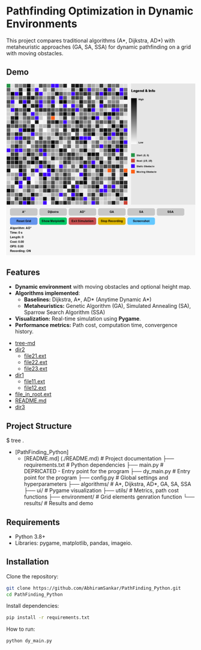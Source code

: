 # Pathfinding Optimization in Dynamic Environments
This project compares traditional algorithms (A*, Dijkstra, AD*) with metaheuristic approaches (GA, SA, SSA) for dynamic pathfinding on a grid with moving obstacles.

## Demo
![Watch the demo](results/simulation_20250731_081004.gif)

## Features
- **Dynamic environment** with moving obstacles and optional height map.
- **Algorithms implemented**:
  - **Baselines:** Dijkstra, A*, AD* (Anytime Dynamic A*)
  - **Metaheuristics:** Genetic Algorithm (GA), Simulated Annealing (SA), Sparrow Search Algorithm (SSA)
- **Visualization:** Real-time simulation using **Pygame**.
- **Performance metrics:** Path cost, computation time, convergence history.

 * [tree-md](./tree-md)
 * [dir2](./dir2)
   * [file21.ext](./dir2/file21.ext)
   * [file22.ext](./dir2/file22.ext)
   * [file23.ext](./dir2/file23.ext)
 * [dir1](./dir1)
   * [file11.ext](./dir1/file11.ext)
   * [file12.ext](./dir1/file12.ext)
 * [file_in_root.ext](./file_in_root.ext)
 * [README.md](./README.md)
 * [dir3](./dir3)
## Project Structure
$ tree
.
* [PathFinding_Python]
  * [README.md] (./README.md) # Project documentation
    ├── requirements.txt # Python dependencies
    ├── main.py # DEPRICATED - Entry point for the program
    ├── dy_main.py # Entry point for the program
    ├── config.py # Global settings and hyperparameters
    ├── algorithms/ # A*, Dijkstra, AD*, GA, SA, SSA
    ├── ui/ # Pygame visualization
    ├── utils/ # Metrics, path cost functions
    ├── environment/ # Grid elements genration function
    └── results/ # Results and demo

## Requirements
- Python 3.8+
- Libraries: pygame, matplotlib, pandas, imageio.

## Installation

Clone the repository:
```bash
git clone https://github.com/AbhiramSankar/PathFinding_Python.git
cd PathFinding_Python
```
Install dependencies:
```bash
pip install -r requirements.txt
```
How to run:
```bash
python dy_main.py
```
